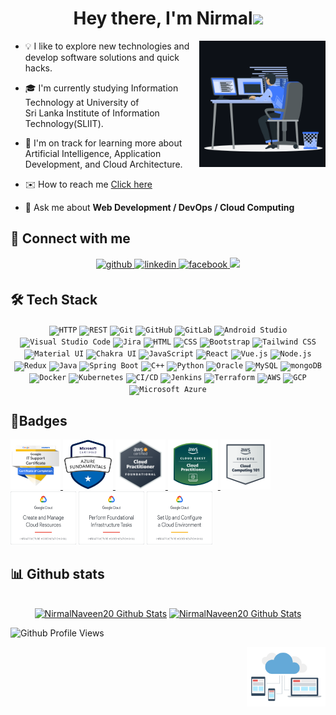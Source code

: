<h1 align="center">Hey there, I'm Nirmal<img src="https://user-images.githubusercontent.com/26017543/213809353-c908d93c-3dff-4694-9d13-e0e5cbdb879c.png" width="30px"></h1>
<!--<h3 align="center">Full Stack Developer / Cloud Engineer</h3>-->


<!--[![Typing SVG](https://readme-typing-svg.herokuapp.com?font=comfortaa&color=016EEA&size=24&width=500&lines=Talks+About+Software+Engineering;Talks+About+Cloud+Engineering;Tlaks+about+DevOps;Nice+to+meet+you...)](https://git.io/typing-svg) -->

<img width="40%" align="right" alt="Github Header" src="Images/coding_2.gif" />

- 💡 I like to explore new technologies and develop software solutions and quick hacks.

- 🎓  I'm currently studying Information Technology at University of <br>Sri Lanka Institute of Information Technology(SLIIT).

- 🌱  I'm on track for learning more about Artificial Intelligence, Application Development, and Cloud Architecture.

- ✉️ How to reach me <a href="https://www.nirmalnaveen.me" target="_blank">Click here</a>

- 💬 Ask me about **Web Development / DevOps / Cloud Computing**

## 🙌 Connect with me  
<div align="center">
<a href="https://github.com/NirmalNaveen20" target="_blank">
<img src=https://img.shields.io/badge/github-%2324292e.svg?&style=for-the-badge&logo=github&logoColor=white alt=github style="margin-bottom: 5px;" />
</a>
<a href="https://linkedin.com/in/nirmal-naveen" target="_blank">
<img src=https://img.shields.io/badge/linkedin-%231E77B5.svg?&style=for-the-badge&logo=linkedin&logoColor=white alt=linkedin style="margin-bottom: 5px;" />
</a>
<a href="https://www.facebook.com/nirmalnaveen" target="_blank">
<img src=https://img.shields.io/badge/facebook-%232E87FB.svg?&style=for-the-badge&logo=facebook&logoColor=white alt=facebook style="margin-bottom: 5px;" />
</a>
	<a href="https://nirmalnaveen.medium.com" target="_blank">
		<img src=https://img.shields.io/badge/Medium-12100E?style=for-the-badge&logo=medium&logoColor=white />
	</a>
</div>  

## **🛠 Tech Stack**<br>

<div align="center">
	<code><img width="45" src="https://user-images.githubusercontent.com/25181517/192107854-765620d7-f909-4953-a6da-36e1ef69eea6.png" alt="HTTP" title="HTTP"/></code>
	<code><img width="45" src="https://user-images.githubusercontent.com/25181517/192107858-fe19f043-c502-4009-8c47-476fc89718ad.png" alt="REST" title="REST"/></code>
	<code><img width="45" src="https://user-images.githubusercontent.com/25181517/192108372-f71d70ac-7ae6-4c0d-8395-51d8870c2ef0.png" alt="Git" title="Git"/></code>
	<code><img width="45" src="https://user-images.githubusercontent.com/25181517/192108374-8da61ba1-99ec-41d7-80b8-fb2f7c0a4948.png" alt="GitHub" title="GitHub"/></code>
	<code><img width="45" src="https://user-images.githubusercontent.com/25181517/192108376-c675d39b-90f6-4073-bde6-5a9291644657.png" alt="GitLab" title="GitLab"/></code>
	<code><img width="45" src="https://user-images.githubusercontent.com/25181517/192108895-20dc3343-43e3-4a54-a90e-13a4abbc57b9.png" alt="Android Studio" title="Android Studio"/></code>
	<code><img width="45" src="https://user-images.githubusercontent.com/25181517/192108891-d86b6220-e232-423a-bf5f-90903e6887c3.png" alt="Visual Studio Code" title="Visual Studio Code"/></code>
	<code><img width="45" src="https://user-images.githubusercontent.com/25181517/183912952-83784e94-629d-4c34-a961-ae2ae795b662.png" alt="Jira" title="Jira"/></code>
	<code><img width="45" src="https://user-images.githubusercontent.com/25181517/192158954-f88b5814-d510-4564-b285-dff7d6400dad.png" alt="HTML" title="HTML"/></code>
	<code><img width="45" src="https://user-images.githubusercontent.com/25181517/183898674-75a4a1b1-f960-4ea9-abcb-637170a00a75.png" alt="CSS" title="CSS"/></code>
	<code><img width="45" src="https://user-images.githubusercontent.com/25181517/183898054-b3d693d4-dafb-4808-a509-bab54cf5de34.png" alt="Bootstrap" title="Bootstrap"/></code>
	<code><img width="45" src="https://user-images.githubusercontent.com/25181517/202896760-337261ed-ee92-4979-84c4-d4b829c7355d.png" alt="Tailwind CSS" title="Tailwind CSS"/></code>
	<code><img width="45" src="https://user-images.githubusercontent.com/25181517/189716630-fe6c084c-6c66-43af-aa49-64c8aea4a5c2.png" alt="Material UI" title="Material UI"/></code>
	<code><img width="45" src="https://user-images.githubusercontent.com/25181517/190887639-d0ba4ec9-ddbe-45dd-bea1-4db83846503e.png" alt="Chakra UI" title="Chakra UI"/></code>
	<code><img width="45" src="https://user-images.githubusercontent.com/25181517/117447155-6a868a00-af3d-11eb-9cfe-245df15c9f3f.png" alt="JavaScript" title="JavaScript"/></code>
	<code><img width="45" src="https://user-images.githubusercontent.com/25181517/183897015-94a058a6-b86e-4e42-a37f-bf92061753e5.png" alt="React" title="React"/></code>
	<code><img width="45" src="https://user-images.githubusercontent.com/25181517/117448124-a2da9800-af3e-11eb-85d2-bd1b69b65603.png" alt="Vue.js" title="Vue.js"/></code>
	<code><img width="45" src="https://user-images.githubusercontent.com/25181517/183568594-85e280a7-0d7e-4d1a-9028-c8c2209e073c.png" alt="Node.js" title="Node.js"/></code>
	<code><img width="45" src="https://user-images.githubusercontent.com/25181517/187896150-cc1dcb12-d490-445c-8e4d-1275cd2388d6.png" alt="Redux" title="Redux"/></code>
	<code><img width="45" src="https://user-images.githubusercontent.com/25181517/117201156-9a724800-adec-11eb-9a9d-3cd0f67da4bc.png" alt="Java" title="Java"/></code>
	<code><img width="45" src="https://user-images.githubusercontent.com/25181517/183891303-41f257f8-6b3d-487c-aa56-c497b880d0fb.png" alt="Spring Boot" title="Spring Boot"/></code>
	<code><img width="45" src="https://user-images.githubusercontent.com/25181517/192106073-90fffafe-3562-4ff9-a37e-c77a2da0ff58.png" alt="C++" title="C++"/></code>
	<code><img width="45" src="https://user-images.githubusercontent.com/25181517/183423507-c056a6f9-1ba8-4312-a350-19bcbc5a8697.png" alt="Python" title="Python"/></code>
	<code><img width="45" src="https://user-images.githubusercontent.com/25181517/117208736-bdedc080-adf5-11eb-912f-61c7d43705f6.png" alt="Oracle" title="Oracle"/></code>
	<code><img width="45" src="https://user-images.githubusercontent.com/25181517/183896128-ec99105a-ec1a-4d85-b08b-1aa1620b2046.png" alt="MySQL" title="MySQL"/></code>
	<code><img width="45" src="https://user-images.githubusercontent.com/25181517/182884177-d48a8579-2cd0-447a-b9a6-ffc7cb02560e.png" alt="mongoDB" title="mongoDB"/></code>
	<code><img width="45" src="https://user-images.githubusercontent.com/25181517/117207330-263ba280-adf4-11eb-9b97-0ac5b40bc3be.png" alt="Docker" title="Docker"/></code>
	<code><img width="45" src="https://user-images.githubusercontent.com/25181517/182534006-037f08b5-8e7b-4e5f-96b6-5d2a5558fa85.png" alt="Kubernetes" title="Kubernetes"/></code>
	<code><img width="45" src="https://user-images.githubusercontent.com/25181517/183868728-b2e11072-00a5-47e2-8a4e-4ebbb2b8c554.png" alt="CI/CD" title="CI/CD"/></code>
	<code><img width="45" src="https://user-images.githubusercontent.com/25181517/179090274-733373ef-3b59-4f28-9ecb-244bea700932.png" alt="Jenkins" title="Jenkins"/></code>
	<code><img width="45" src="https://user-images.githubusercontent.com/25181517/183345121-36788a6e-5462-424a-be67-af1ebeda79a2.png" alt="Terraform" title="Terraform"/></code>
	<code><img width="45" src="https://user-images.githubusercontent.com/25181517/183896132-54262f2e-6d98-41e3-8888-e40ab5a17326.png" alt="AWS" title="AWS"/></code>
	<code><img width="45" src="https://user-images.githubusercontent.com/25181517/183911547-990692bc-8411-4878-99a0-43506cdb69cf.png" alt="GCP" title="GCP"/></code>
	<code><img width="45" src="https://user-images.githubusercontent.com/25181517/183911544-95ad6ba7-09bf-4040-ac44-0adafedb9616.png" alt="Microsoft Azure" title="Microsoft Azure"/></code>
</div>

## **🥇Badges**<br>
<p>
  <a href="https://www.credly.com/earner/earned/badge/dc28650a-a006-430d-b26a-dde2a7c64aee" target="_blank"> <img src="Badges/googleitsupport.png" alt="googleitsupport" width="80" height="80"> </a>
  <a href="https://www.credly.com/earner/earned/badge/81997ca8-f1a4-4a4a-830e-35854bde028e" target="_blank"> <img src="Badges/azure-fundamentals.png" alt="Azure Fundamentals" width="80" height="80"> 
  <img href="https://www.credly.com/earner/earned/badge/d350cf89-7da8-43f7-be2f-40aff60927dd" src="Badges/aws-cloud-practioner.png" alt="AWS-CloudPractitioner" width="80" height="80"> </a>
  <a href="https://www.credly.com/earner/earned/badge/cee27b6d-df3d-4df7-9fa1-ee491d7a3e99" target="_blank"> <img src="Badges/aws-cloud-quest.png" alt="AWS Cloud Practitioner" width="80" height="80"> </a>
	<a href="https://www.credly.com/earner/earned/badge/76bdf0e8-7f65-40a3-b74c-a17d035b3473" target="_blank"> <img src="Badges/aws-educate-cloud101.png" alt="AWS Cloud Practitioner" width="80" height="80"> </a>
  <img src="Badges/gcloudresources.png" alt="gcloudresources" width="105" height="85">
  <img src="Badges/gcloud platform taska.png " alt="gcloud platform taska" width="105" height="85">
  <img src="Badges/gcloudcloudenvironment.png" alt="gcloudcloudenvironment" width="105" height="85">
</p>



<!-- GitHub stats section -->

## 📊 Github stats

<!-- Bassed on: https://github.com/NirmalNaveen20/ -->
<p align="center">
  <br/>
        <a href="https://github.com/NirmalNaveen20/NirmalNaveen20"><img alt="NirmalNaveen20 Github Stats" src="https://github-readme-stats-git-masterrstaa-rickstaa.vercel.app/api?username=NirmalNaveen20&show_icons=true&count_private=true" height="192px" /></a>
        <a href="https://github.com/NirmalNaveen20/NirmalNaveen20"><img alt="NirmalNaveen20 Github Stats" src="https://github-readme-stats-git-masterrstaa-rickstaa.vercel.app/api/top-langs/?username=NirmalNaveen20&hide=html,TSQL,CSS,PLSQL,php,SCSS,Jupyter%20Notebook&layout=compact&count_private=true&langs_count=8" height="192px" /></a>
</p>


![Github Profile Views](https://komarev.com/ghpvc/?username=NirmalNaveen20&color=blueviolet)  


<img width="25%" align="right" alt="Github Header" src="Images/cloud.gif" />
